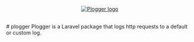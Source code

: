 <p align="center">
  <a href="https://github.com/mayorcoded/plogger"><img src="" alt="Plogger logo"/>
  </a>
  <br /><br />
</p>
# plogger
Plogger is a Laravel package that logs http requests to a default or custom log.

